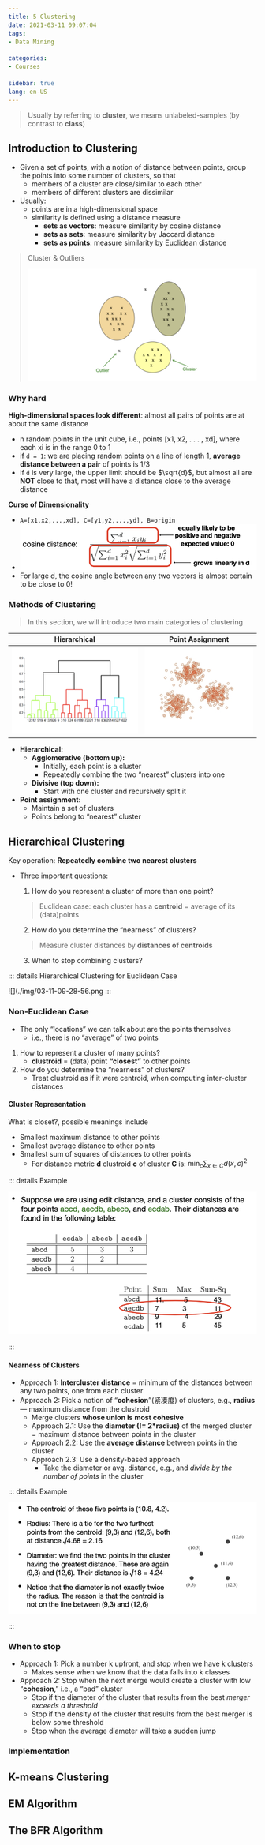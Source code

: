 ```yaml
---
title: 5 Clustering
date: 2021-03-11 09:07:04
tags: 
- Data Mining

categories: 
- Courses

sidebar: true
lang: en-US
---
```



<!-- more -->

> Usually by referring to **cluster**, we means unlabeled-samples (by contrast to **class**)




## Introduction to Clustering

- Given a set of points, with a notion of distance between points, group the points into some number of clusters, so that
  - members of a cluster are close/similar to each other
  - members of different clusters are dissimilar 
- Usually:
  - points are in a high-dimensional space
  - similarity is defined using a distance measure
    - **sets as vectors**: measure similarity by cosine distance
    - **sets as sets**: measure similarity by Jaccard distance
    - **sets as points**: measure similarity by Euclidean distance

> Cluster & Outliers
>
> ![](./img/03-11-09-15-05.png)


### Why hard

**High-dimensional spaces look different**: almost all pairs of points are at about the same distance
- n random points in the unit cube, i.e., points [x1, x2, . . . , xd], where each xi is in the range 0 to 1
- if `d = 1`: we are placing random points on a line of length 1, **average distance between a pair** of points is 1/3
- if `d` is very large, the upper limit should be $\sqrt{d}$, but almost all are **NOT** close to that, most will have a distance close to the average distance

**Curse of Dimensionality**
- `A=[x1,x2,...,xd], C=[y1,y2,...,yd], B=origin`
- ![](./img/03-11-09-20-29.png)
- For large d, the cosine angle between any two vectors is almost certain to be close to 0!

### Methods of Clustering

> In this section, we will introduce two main categories of clustering

| Hierarchical  | Point Assignment  |
|---|---|
| ![](./img/03-11-09-24-24.png)  |  ![](./img/03-11-09-24-32.png)  |



- **Hierarchical:**
  - **Agglomerative (bottom up):**
    - Initially, each point is a cluster
    - Repeatedly combine the two “nearest” clusters into one
  - **Divisive (top down):**
    - Start with one cluster and recursively split it
- **Point assignment:**
  - Maintain a set of clusters
  - Points belong to “nearest” cluster


## Hierarchical Clustering 

Key operation: **Repeatedly combine two nearest clusters**
- Three important questions:
  1. How do you represent a cluster of more than one point?
    
    > Euclidean case: each cluster has a **centroid** = average of its (data)points

  2. How do you determine the “nearness” of clusters?

    > Measure cluster distances by **distances of centroids**

  3. When to stop combining clusters?

::: details Hierarchical Clustering for Euclidean Case

![](./img/03-11-09-28-56.png
:::

### Non-Euclidean Case

- The only “locations” we can talk about are the points themselves
  - i.e., there is no “average” of two points
1. How to represent a cluster of many points?
   - **clustroid** = (data) point **“closest”** to other points
2. How do you determine the “nearness” of clusters?
   - Treat clustroid as if it were centroid, when computing inter-cluster distances


#### Cluster Representation

What is closet?, possible meanings include
- Smallest maximum distance to other points
- Smallest average distance to other points
- Smallest sum of squares of distances to other points
  - For distance metric $\mathbf{d}$ clustroid $\mathbf{c}$ of cluster $\mathbf{C}$ is: $\min _{c} \sum_{x \in C} d(x, c)^{2}$

::: details Example

![](./img/03-11-09-34-49.png)

:::

#### Nearness of Clusters

- Approach 1: **Intercluster distance** = minimum of the distances between any two points, one from each cluster
- Approach 2: Pick a notion of “**cohesion**”(紧凑度) of clusters, e.g., **radius** — maximum distance from the clustroid
  - Merge clusters **whose union is most cohesive**
  - Approach 2.1: Use the **diameter (!= 2*radius)** of the merged cluster = maximum distance between points in the cluster
  - Approach 2.2: Use the **average distance** between points in the cluster 
  - Approach 2.3: Use a density-based approach
    - Take the diameter or avg. distance, e.g., and *divide by the number of points* in the cluster

::: details Example

![](./img/03-11-09-39-03.png)

:::

### When to stop

- Approach 1: Pick a number k upfront, and stop when we have k clusters
  - Makes sense when we know that the data falls into k classes
- Approach 2: Stop when the next merge would create a cluster with low “**cohesion**,” i.e., a “bad” cluster
  - Stop if the diameter of the cluster that results from the best *merger exceeds a threshold*
  - Stop if the density of the cluster that results from the best merger is below some threshold
  - Stop when the average diameter will take a sudden jump


### Implementation





## K-means Clustering



## EM Algorithm



## The BFR Algorithm
